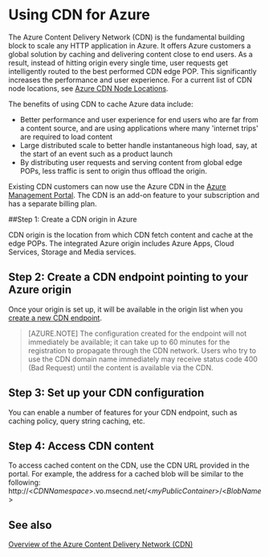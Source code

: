 <properties 
	pageTitle="How to use CDN | Microsoft Azure" 
	description="Learn how to use the Azure Content Delivery Network (CDN) to deliver high-bandwidth content by caching blobs and static content." 
	services="cdn" 
	documentationCenter=".net" 
	authors="zhangmanling" 
	manager="dwrede" 
	editor=""/>

<tags 
	ms.service="cdn" 
	ms.workload="tbd" 
	ms.tgt_pltfrm="na" 
	ms.devlang="na" 
	ms.topic="get-started-article" 
	ms.date="09/01/2015" 
	ms.author="mazha"/>


# Using CDN for Azure

The Azure Content Delivery Network (CDN) is the fundamental building block to scale any HTTP application in Azure. It offers Azure customers a global solution by caching and delivering content close to end users. As a result, instead of hitting origin every single time, user requests get intelligently routed to the best performed CDN edge POP. This significantly increases the performance and user experience. For a current list of
CDN node locations, see [Azure CDN Node Locations](cdn-pop-locations.md).

The benefits of using CDN to cache Azure data include:

-   Better performance and user experience for end users who are far from a content source, and are using applications where many 'internet trips' are required to load content
-   Large distributed scale to better handle instantaneous high load, say, at the start of an event such as a product launch
-   By distributing user requests and serving content from global edge POPs, less traffic is sent to origin thus offload the origin.

Existing CDN customers can now use the Azure CDN in the [Azure Management Portal](http://manage.windowsazure.com/). The CDN is an add-on feature to your subscription and has a separate billing plan.

##Step 1: Create a CDN origin in Azure

CDN origin is the location from which CDN fetch content and cache at the edge POPs. The integrated Azure origin includes Azure Apps, Cloud Services, Storage and Media services. 

## Step 2: Create a CDN endpoint pointing to your Azure origin

Once your origin is set up, it will be available in the origin list when you [create a new CDN endpoint](cdn-create-new-endpoint.md).  

> [AZURE.NOTE] The configuration created for the endpoint will not immediately be available; it can take up to 60 minutes for the registration to propagate through the CDN network. Users who try to use the CDN domain name immediately may receive status code 400 (Bad Request) until the content is available via the CDN.

## Step 3: Set up your CDN configuration 

You can enable a number of features for your CDN endpoint, such as caching policy, query string caching, etc.  

## Step 4: Access CDN content

To access cached content on the CDN, use the CDN URL provided in the portal. For example, the address for a cached blob will be similar to the following: http://<*CDNNamespace*\>.vo.msecnd.net/<*myPublicContainer*\>/<*BlobName*\>



## See also

[Overview of the Azure Content Delivery Network (CDN)](cdn-overview.md)
 

